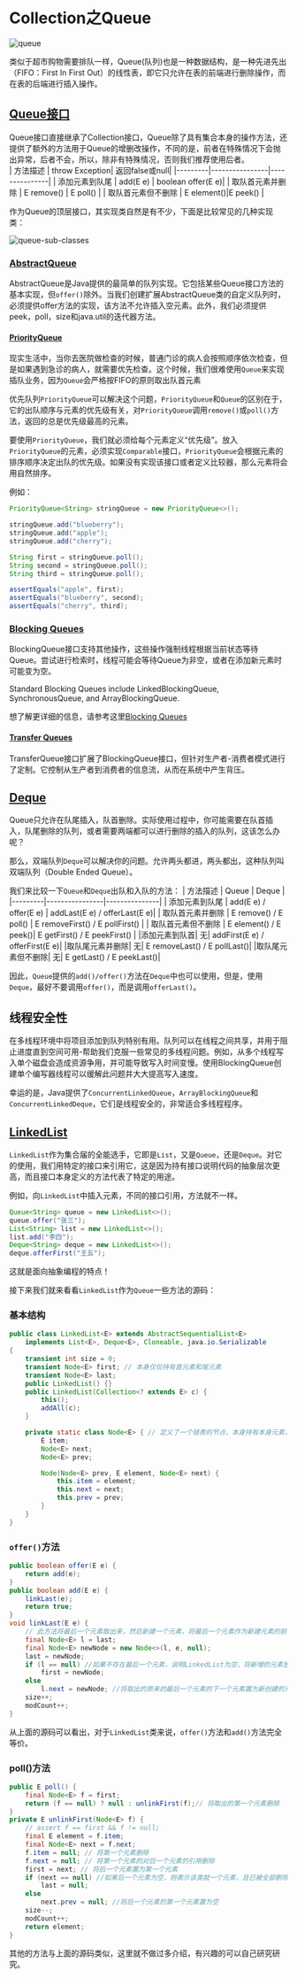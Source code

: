 # Collection之Queue

![queue](https://tva1.sinaimg.cn/large/008eGmZEly1gnxtb5fyx4j30rs08iacu.jpg)

类似于超市购物需要排队一样，Queue(队列)也是一种数据结构，是一种先进先出（FIFO：First In First Out）的线性表，即它只允许在表的前端进行删除操作，而在表的后端进行插入操作。

## [Queue接口](https://docs.oracle.com/javase/8/docs/api/java/util/Queue.html)

Queue接口直接继承了Collection接口，Queue除了具有集合本身的操作方法，还提供了额外的方法用于Queue的增删改操作，不同的是，前者在特殊情况下会抛出异常，后者不会，所以，除非有特殊情况，否则我们推荐使用后者。		
| 方法描述 | throw Exception| 返回false或null|
|---------|----------------|---------------|
| 添加元素到队尾 | add(E e) | boolean offer(E e)|
| 取队首元素并删除 | E remove() | E poll() |
| 取队首元素但不删除 | E element()|E peek() |

作为Queue的顶层接口，其实现类自然是有不少，下面是比较常见的几种实现类：

![queue-sub-classes](https://tva1.sinaimg.cn/large/008eGmZEly1gnyzppqnwkj31th0lb77a.jpg)

### [AbstractQueue](https://docs.oracle.com/javase/8/docs/api/java/util/AbstractQueue.html)

AbstractQueue是Java提供的最简单的队列实现。它包括某些Queue接口方法的基本实现，但`offer()`除外。当我们创建扩展AbstractQueue类的自定义队列时，必须提供offer方法的实现，该方法不允许插入空元素。此外，我们必须提供peek，poll，size和java.util的迭代器方法。

#### [PriorityQueue](https://docs.oracle.com/javase/8/docs/api/java/util/PriorityQueue.html)

现实生活中，当你去医院做检查的时候，普通门诊的病人会按照顺序依次检查，但是如果遇到急诊的病人，就需要优先检查。这个时候，我们很难使用`Queue`来实现插队业务，因为`Queue`会严格按FIFO的原则取出队首元素

优先队列`PriorityQueue`可以解决这个问题，`PriorityQueue`和`Queue`的区别在于，它的出队顺序与元素的优先级有关，对`PriorityQueue`调用`remove()`或`poll()`方法，返回的总是优先级最高的元素。

要使用`PriorityQueue`，我们就必须给每个元素定义“优先级”。放入`PriorityQueue`的元素，必须实现`Comparable`接口，`PriorityQueue`会根据元素的排序顺序决定出队的优先级。如果没有实现该接口或者定义比较器，那么元素将会用自然排序。

例如：
```java
PriorityQueue<String> stringQueue = new PriorityQueue<>();

stringQueue.add("blueberry");
stringQueue.add("apple");
stringQueue.add("cherry");

String first = stringQueue.poll();
String second = stringQueue.poll();
String third = stringQueue.poll();

assertEquals("apple", first);
assertEquals("blueberry", second);
assertEquals("cherry", third);
```

### [Blocking Queues](https://docs.oracle.com/javase/8/docs/api/java/util/concurrent/BlockingQueue.html)

BlockingQueue接口支持其他操作，这些操作强制线程根据当前状态等待Queue。尝试进行检索时，线程可能会等待Queue为非空，或者在添加新元素时可能变为空。

Standard Blocking Queues include LinkedBlockingQueue, SynchronousQueue, and ArrayBlockingQueue.

想了解更详细的信息，请参考这里[Blocking Queues](https://www.baeldung.com/java-blocking-queue)

#### [Transfer Queues](https://docs.oracle.com/javase/8/docs/api/java/util/concurrent/TransferQueue.html)

TransferQueue接口扩展了BlockingQueue接口，但针对生产者-消费者模式进行了定制。它控制从生产者到消费者的信息流，从而在系统中产生背压。

## [Deque](https://docs.oracle.com/javase/8/docs/api/java/util/Deque.html)

Queue只允许在队尾插入，队首删除。实际使用过程中，你可能需要在队首插入，队尾删除的队列，或者需要两端都可以进行删除的插入的队列，这该怎么办呢？

那么，双端队列`Deque`可以解决你的问题。允许两头都进，两头都出，这种队列叫双端队列（Double Ended Queue）。

我们来比较一下`Queue`和`Deque`出队和入队的方法：
| 方法描述 | Queue | Deque |
|---------|----------------|---------------|
| 添加元素到队尾 | add(E e) / offer(E e) | addLast(E e) / offerLast(E e)|
| 取队首元素并删除 | E remove() / E poll() | E removeFirst() / E pollFirst() |
| 取队首元素但不删除 | E element() / E peek()| E getFirst() / E peekFirst() |
|添加元素到队首|	无|	addFirst(E e) / offerFirst(E e)|
|取队尾元素并删除|	无|	E removeLast() / E pollLast()|
|取队尾元素但不删除|	无|	E getLast() / E peekLast()|

因此，`Queue`提供的`add()/offer()`方法在`Deque`中也可以使用，但是，使用`Deque`，最好不要调用`offer()`，而是调用`offerLast()`。

## 线程安全性

在多线程环境中将项目添加到队列特别有用。队列可以在线程之间共享，并用于阻止进度直到空间可用-帮助我们克服一些常见的多线程问题。例如，从多个线程写入单个磁盘会造成资源争用，并可能导致写入时间变慢。使用BlockingQueue创建单个编写器线程可以缓解此问题并大大提高写入速度。

幸运的是，Java提供了`ConcurrentLinkedQueue`，`ArrayBlockingQueue`和`ConcurrentLinkedDeque`，它们是线程安全的，非常适合多线程程序。

## [LinkedList](https://docs.oracle.com/javase/8/docs/api/java/util/LinkedList.html)

`LinkedList`作为集合届的全能选手，它即是`List`，又是`Queue`，还是`Deque`。对它的使用，我们用特定的接口来引用它，这是因为持有接口说明代码的抽象层次更高，而且接口本身定义的方法代表了特定的用途。

例如，向`LinkedList`中插入元素，不同的接口引用，方法就不一样。

```java
Queue<String> queue = new LinkedList<>();
queue.offer("张三");
List<String> list = new LinkedList<>();
list.add("李四");
Deque<String> deque = new LinkedList<>();
deque.offerFirst("王五");
```

这就是面向抽象编程的特点！

接下来我们就来看看`LinkedList`作为`Queue`一些方法的源码：

### 基本结构
```java
public class LinkedList<E> extends AbstractSequentialList<E>
    implements List<E>, Deque<E>, Cloneable, java.io.Serializable
{
    transient int size = 0;
    transient Node<E> first; // 本身仅仅持有首元素和尾元素
    transient Node<E> last;
    public LinkedList() {}
    public LinkedList(Collection<? extends E> c) {
        this();
        addAll(c);
    }

    private static class Node<E> { // 定义了一个链表的节点，本身持有本身元素，同时有两个指向前面元素和后面元素的引用
        E item;
        Node<E> next;
        Node<E> prev;

        Node(Node<E> prev, E element, Node<E> next) {
            this.item = element;
            this.next = next;
            this.prev = prev;
        }
    }
}
```

### `offer()`方法

```java
public boolean offer(E e) {
    return add(e);
}
public boolean add(E e) {
    linkLast(e);
    return true;
}
void linkLast(E e) {
    // 此方法将最后一个元素取出来，然后新建一个元素，将最后一个元素作为新建元素的前一个引用传入，同时将新元素置为此类的最后一个元素。
    final Node<E> l = last;
    final Node<E> newNode = new Node<>(l, e, null);
    last = newNode;
    if (l == null) //如果不存在最后一个元素，说明LinkedList为空，将新增的元素放在第一个位置上
        first = newNode;
    else
        l.next = newNode; //将取出的原来的最后一个元素的下一个元素置为新创建的元素
    size++;
    modCount++;
}
```
从上面的源码可以看出，对于`LinkedList`类来说，`offer()`方法和`add()`方法完全等价。

### poll()方法

```java
public E poll() {
    final Node<E> f = first;
    return (f == null) ? null : unlinkFirst(f);// 将取出的第一个元素删除
}
private E unlinkFirst(Node<E> f) {
    // assert f == first && f != null;
    final E element = f.item;
    final Node<E> next = f.next;
    f.item = null; // 将第一个元素删除
    f.next = null; // 将第一个元素的对后一个元素的引用删除
    first = next; // 将后一个元素置为第一个元素
    if (next == null) //如果后一个元素为空，则表示该类就一个元素，且已被全部删除
        last = null;
    else
        next.prev = null; //将后一个元素的第一个元素置为空
    size--;
    modCount++;
    return element;
}
```

其他的方法与上面的源码类似，这里就不做过多介绍，有兴趣的可以自己研究研究。




